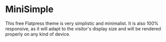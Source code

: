 # MiniSimple
This free Flatpress theme is very simplistic and minimalist. It is also 100% responsive, as  it will adapt to the visitor's display size and will be rendered properly on  any kind of device.
